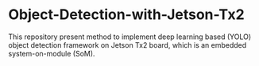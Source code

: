 # Object-Detection-with-Jetson-Tx2
This repository present method to implement deep learning based (YOLO) object detection framework on Jetson Tx2 board, which is an embedded system-on-module (SoM).
